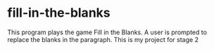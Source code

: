# fill-in-the-blanks
This program plays the game Fill in the Blanks. A user is prompted to replace the blanks in the paragraph.
This is my project for stage 2
